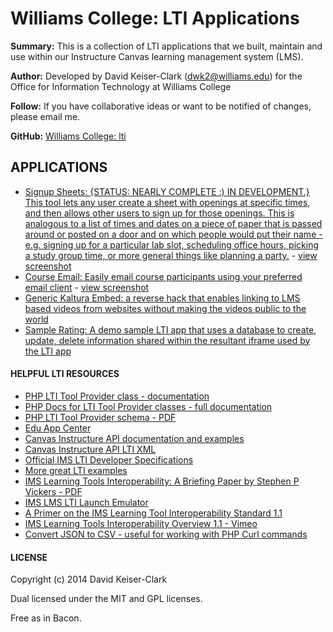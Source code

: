 # Williams College: LTI Applications

**Summary:** This is a collection of LTI applications that we built, maintain and use within our Instructure Canvas learning management system (LMS).

**Author:** Developed by David Keiser-Clark (dwk2@williams.edu) for the Office for Information Technology at Williams College

**Follow:** If you have collaborative ideas or want to be notified of changes, please email me.

**GitHub:** [Williams College: lti](https://github.com/williamscollege/lti)

## APPLICATIONS

 - [Signup Sheets: {STATUS: NEARLY COMPLETE :) IN DEVELOPMENT.} This tool lets any user create a sheet with openings at specific times, and then allows other users to sign up for those openings. This is analogous to a list of times and dates on a piece of paper that is passed around or posted on a door and on which people would put their name - e.g. signing up for a particular lab slot, scheduling office hours, picking a study group time, or more general things like planning a party.](https://github.com/williamscollege/lti/tree/master/lti-signup-sheets) - [view screenshot](http://www.screencast.com/ "Signup Sheets (LTI application)")
 - [Course Email: Easily email course participants using your preferred email client](https://github.com/williamscollege/lti/tree/master/lti-coursemail) - [view screenshot](http://www.screencast.com/t/62zect7a "Course Email (LTI application)")
 - [Generic Kaltura Embed: a reverse hack that enables linking to LMS based videos from websites without making the videos public to the world](https://github.com/williamscollege/lti/tree/master/lti-generic-kaltura-embed)
 - [Sample Rating: A demo sample LTI app that uses a database to create, update, delete information shared within the resultant iframe used by the LTI app](https://github.com/williamscollege/lti/tree/master/lti-sample-rating)

#### HELPFUL LTI RESOURCES

 - [PHP LTI Tool Provider class - documentation](http://www.spvsoftwareproducts.com/php/lti_tool_provider/ "PHP LTI Tool Provider class - documentation")
 - [PHP Docs for LTI Tool Provider classes - full documentation](http://www.spvsoftwareproducts.com/php/lti_tool_provider/phpdocs.html "PHP Docs for LTI Tool Provider classes - full documentation")
 - [PHP LTI Tool Provider schema - PDF](http://www.spvsoftwareproducts.com/php/lti_tool_provider/LTI_Tool_Provider-schema.pdf "PHP LTI Tool Provider schema - PDF")
 - [Edu App Center](https://www.eduappcenter.com/ "An open LTI app collection")
 - [Canvas Instructure API documentation and examples](https://canvas.instructure.com/courses/785215 "Canvas Instructure API documentation and examples")
 - [Canvas Instructure API LTI XML](https://canvas.instructure.com/doc/api/file.tools_xml.html "Canvas Instructure API LTI XML")
 - [Official IMS LTI Developer Specifications](http://developers.imsglobal.org/ "IMS LTI Specifications")
 - [More great LTI examples](http://brianwhitmer.blogspot.com/ "More great LTI examples")
 - [IMS Learning Tools Interoperability: A Briefing Paper by Stephen P Vickers - PDF](http://publications.cetis.ac.uk/wp-content/uploads/2012/05/LTI-Briefing-Paper.pdf "IMS Learning Tools Interoperability: A Briefing Paper by Stephen P Vickers - PDF")
 - [IMS LMS LTI Launch Emulator](http://ltiapps.net/test/tc-launch.php "IMS LMS LTI Launch Emulator")
 - [A Primer on the IMS Learning Tool Interoperability Standard 1.1](http://www.imsglobal.org/developers/LTI/test/v1p1/docs/LTI_Primer_1_1.pdf "A Primer on the IMS Learning Tool Interoperability Standard 1.1 - PDF")
 - [IMS Learning Tools Interoperability Overview 1.1 - Vimeo](http://vimeo.com/34168694 "IMS Learning Tools Interoperability Overview 1.1 - Vimeo")
 - [Convert JSON to CSV - useful for working with PHP Curl commands](http://konklone.io/json/ "Convert JSON to CSV - useful for working with PHP Curl commands")

#### LICENSE

Copyright (c) 2014 David Keiser-Clark

Dual licensed under the MIT and GPL licenses.

Free as in Bacon.
